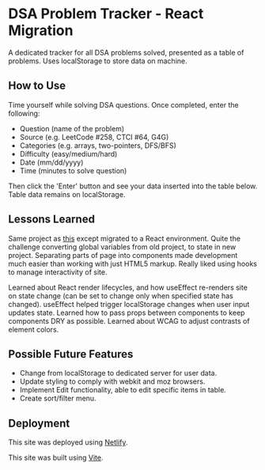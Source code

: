 # DSA Problem Tracker - React Migration

A dedicated tracker for all DSA problems solved, presented as a table of problems. Uses localStorage to store data on machine.

## How to Use

Time yourself while solving DSA questions. Once completed, enter the following:

- Question (name of the problem)
- Source (e.g. LeetCode #258, CTCI #64, G4G)
- Categories (e.g. arrays, two-pointers, DFS/BFS)
- Difficulty (easy/medium/hard)
- Date (mm/dd/yyyy)
- Time (minutes to solve question)

Then click the 'Enter' button and see your data inserted into the table below. Table data remains on localStorage.

## Lessons Learned

Same project as [this](https://github.com/KhaledAjaj2026/DSA-problem-tracker) except migrated to a React environment. Quite the challenge converting global variables from old project, to state in new project. Separating parts of page into components made development much easier than working with just HTML5 markup. Really liked using hooks to manage interactivity of site.

Learned about React render lifecycles, and how useEffect re-renders site on state change (can be set to change only when specified state has changed). useEffect helped trigger localStorage changes when user input updates state. Learned how to pass props between components to keep components DRY as possible. Learned about WCAG to adjust contrasts of element colors.

## Possible Future Features

- Change from localStorage to dedicated server for user data.
- Update styling to comply with webkit and moz browsers.
- Implement Edit functionality, able to edit specific items in table.
- Create sort/filter menu.

## Deployment

This site was deployed using [Netlify](https://www.netlify.com/).

This site was built using [Vite](https://vitejs.dev/).
